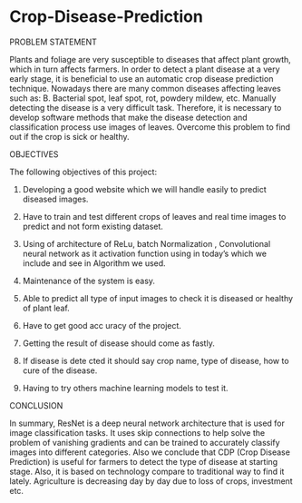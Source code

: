 # Crop-Disease-Prediction

PROBLEM STATEMENT

Plants and foliage are very susceptible to diseases that affect plant growth, which in turn affects farmers. In order to detect a plant disease at a very early stage, it is beneficial to use
an automatic crop disease prediction technique. Nowadays there are many common diseases affecting leaves such as: B. Bacterial spot, leaf spot, rot, powdery mildew, etc. Manually detecting the disease is a very difficult task. Therefore, it is necessary to develop software methods that make the disease detection and classification process use images of leaves. Overcome this problem to find out if the crop is sick or healthy.

OBJECTIVES 

The following objectives of this project:

1. Developing a good website which we will handle easily to predict diseased images.

2. Have to train and test different crops of leaves and real time images to predict and not form existing dataset.

3. Using of architecture of ReLu, batch Normalization , Convolutional neural network as it activation function using in today’s which we include and see in Algorithm we used.

4. Maintenance of the system is easy.

5. Able to predict all type of input images to check it is diseased or healthy of plant leaf.

6. Have to get good acc uracy of the project.

7. Getting the result of disease should come as fastly.

8. If disease is dete cted it should say crop name, type of disease, how to cure of the disease.

9. Having to try others machine learning models to test it.


CONCLUSION

In summary, ResNet is a deep neural network architecture that is used for image classification tasks. It uses skip connections to help solve the problem of vanishing gradients and can be trained to accurately classify images into different categories. Also we conclude that CDP (Crop Disease Prediction) is useful for farmers to detect the type of disease at starting stage. Also, it is based on technology compare to traditional way to find it lately. Agriculture is decreasing day by day due to loss of crops, investment etc.

